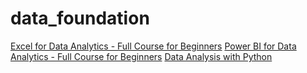 # data_foundation

[Excel for Data Analytics - Full Course for Beginners](https://www.youtube.com/watch?v=pCJ15nGFgVg)
[Power BI for Data Analytics - Full Course for Beginners](https://www.youtube.com/watch?v=FwjaHCVNBWA)
[Data Analysis with Python](https://www.freecodecamp.org/learn/data-analysis-with-python)
